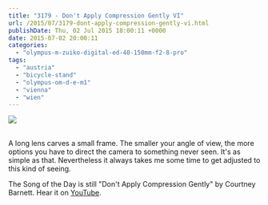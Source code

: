 ```yaml
---
title: "3179 - Don't Apply Compression Gently VI"
url: /2015/07/3179-dont-apply-compression-gently-vi.html
publishDate: Thu, 02 Jul 2015 18:00:11 +0000
date: 2015-07-02 20:00:11
categories: 
  - "olympus-m-zuiko-digital-ed-40-150mm-f2-8-pro"
tags: 
  - "austria"
  - "bicycle-stand"
  - "olympus-om-d-e-m1"
  - "vienna"
  - "wien"
---
```

<div class="container">
<div class="center"><a target="_blank" href="https://d25zfm9zpd7gm5.cloudfront.net/1200x1200/2015/20150608_172033_lr.jpg"><img src="https://d25zfm9zpd7gm5.cloudfront.net/0600x0600/2015/20150608_172033_lr.jpg" /></a></div>
</div>
<br />

A long lens carves a small frame. The smaller your angle of view, the more options you have to direct the camera to something never seen. It's as simple as that. Nevertheless it always takes me some time to get adjusted to this kind of seeing. 

The Song of the Day is still "Don't Apply Compression Gently" by Courtney Barnett. Hear it on <a href="https://www.youtube.com/watch?v=zigz8WYs73Q" target="_blank">YouTube</a>.
